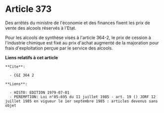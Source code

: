 # Article 373

Des arrêtés du ministre de l'économie et des finances fixent les prix de vente des alcools réservés à l'Etat.

Pour les alcools de synthèse visés à l'article 364-2, le prix de cession à l'industrie chimique est fixé au prix d'achat
augmenté de la majoration pour frais d'exploitation perçue par le service des alcools.

**Liens relatifs à cet article**

	**Cite**:

	  - CGI 364 2

	**Liens**:

	  - HISTO: EDITION 1979-07-01
	  - PEREMPTION: Loi n°85-695 du 11 juillet 1985 - art. 19 () JORF 12 juillet 1985 en vigueur le 1er septembre 1985 : articles devenus sans objet
